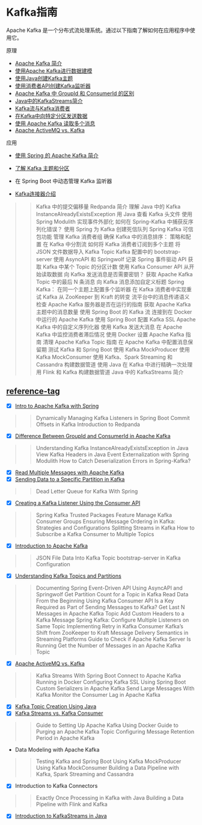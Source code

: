 # Kafka指南

Apache Kafka 是一个分布式流处理系统。通过以下指南了解如何在应用程序中使用它。

原理

- [Apache Kafka 简介](../apache-kafka-2/apache-kafka_zh.md)
- [使用Apache Kafka进行数据建模](../algorithms-modules/apache-kafka-data-modeling_zh.md)
- [使用Java创建Kafka主题](kafka-topic-creation_zh.md)
- [使用消费者API创建Kafka监听器](../apache-kafka-2/kafka-create-listener-consumer-api_zh.md)
- [Apache Kafka 中 GroupId 和 ConsumerId 的区别](../spring-kafka-3/apache-kafka-groupid-vs-consumerid_zh.md)
- [Java中的KafkaStreams简介](java-kafka-streams_zh.md)
- [Kafka流与Kafka消费者](java-kafka-streams-vs-kafka-consumer_zh.md)
- [在Kafka中向特定分区发送数据](../spring-kafka/kafka-send-data-partition_zh.md)
- [使用 Apache Kafka 读取多个消息](../apache-kafka-2/kafka-read-multiple-messages_zh.md)
- [Apache ActiveMQ vs. Kafka](apache-activemq-vs-kafka_zh.md)

应用

- [使用 Spring 的 Apache Kafka 简介](../spring-kafka/spring-kafka_zh.md)
- [了解 Kafka 主题和分区](../spring-kafka-2/kafka-topics-partitions_zh.md)
- 在 Spring Boot 中动态管理 Kafka 监听器

- [Kafka连接器介绍](kafka-connectors-guide_zh.md)

>> Kafka 中的提交偏移量
>> Redpanda 简介
>> 理解 Java 中的 Kafka InstanceAlreadyExistsException
>> 用 Java 查看 Kafka 头文件
>> 使用 Spring Modulith 实现事件外部化
>> 如何在 Spring-Kafka 中捕获反序列化错误？
>> 使用 Spring 为 Kafka 创建死信队列
>> Spring Kafka 可信包功能
>> 管理 Kafka 消费者组
>> 确保 Kafka 中的消息排序： 策略和配置
>> 在 Kafka 中分割流
>> 如何将 Kafka 消费者订阅到多个主题
>> 将 JSON 文件数据导入 Kafka Topic
>> Kafka 配置中的 bootstrap-server
>> 使用 AsyncAPI 和 Springwolf 记录 Spring 事件驱动 API
>> 获取 Kafka 中某个 Topic 的分区计数
>> 使用 Kafka Consumer API 从开始读取数据
>> 向 Kafka 发送消息是否需要密钥？
>> 获取 Apache Kafka Topic 中的最后 N 条消息
>> 向 Kafka 消息添加自定义标题
>> Spring Kafka： 在同一个主题上配置多个监听器
>> 在 Kafka 消费者中实现重试
>> Kafka 从 ZooKeeper 到 Kraft 的转变
>> 流平台中的消息传递语义
>> 检查 Apache Kafka 服务器是否在运行的指南
>> 获取 Apache Kafka 主题中的消息数量
>> 使用 Spring Boot 的 Kafka 流
>> 连接到在 Docker 中运行的 Apache Kafka
>> 使用 Spring Boot 配置 Kafka SSL
>> Apache Kafka 中的自定义序列化器
>> 使用 Kafka 发送大消息
>> 在 Apache Kafka 中监控消费者滞后情况
>> 使用 Docker 设置 Apache Kafka 指南
>> 清理 Apache Kafka Topic 指南
>> 在 Apache Kafka 中配置消息保留期
>> 测试 Kafka 和 Spring Boot
>> 使用 Kafka MockProducer
>> 使用 Kafka MockConsumer
>> 使用 Kafka、Spark Streaming 和 Cassandra 构建数据管道
>> 使用 Java 在 Kafka 中进行精确一次处理
>> 用 Flink 和 Kafka 构建数据管道
>> Java 中的 KafkaStreams 简介

## [reference-tag](https://www.baeldung.com/tag/kafka)

- [x] [Intro to Apache Kafka with Spring](https://www.baeldung.com/spring-kafka)

>> Dynamically Managing Kafka Listeners in Spring Boot
>> Commit Offsets in Kafka
>> Introduction to Redpanda

- [x] [Difference Between GroupId and ConsumerId in Apache Kafka](https://www.baeldung.com/apache-kafka-groupid-vs-consumerid)

>> Understanding Kafka InstanceAlreadyExistsException in Java
>> View Kafka Headers in Java
>> Event Externalization with Spring Modulith
>> How to Catch Deserialization Errors in Spring-Kafka?

- [x] [Read Multiple Messages with Apache Kafka](https://www.baeldung.com/kafka-read-multiple-messages)
- [x] [Sending Data to a Specific Partition in Kafka](https://www.baeldung.com/kafka-send-data-partition)

>> Dead Letter Queue for Kafka With Spring

- [x] [Creating a Kafka Listener Using the Consumer API](https://www.baeldung.com/kafka-create-listener-consumer-api)

>> Spring Kafka Trusted Packages Feature
>> Manage Kafka Consumer Groups
>> Ensuring Message Ordering in Kafka: Strategies and Configurations
>> Splitting Streams in Kafka
>> How to Subscribe a Kafka Consumer to Multiple Topics

- [x] [Introduction to Apache Kafka](https://www.baeldung.com/apache-kafka)

>> JSON File Data Into Kafka Topic
>> bootstrap-server in Kafka Configuration

- [x] [Understanding Kafka Topics and Partitions](https://www.baeldung.com/kafka-topics-partitions)

>> Documenting Spring Event-Driven API Using AsyncAPI and Springwolf
>> Get Partition Count for a Topic in Kafka
>> Read Data From the Beginning Using Kafka Consumer API
>> Is a Key Required as Part of Sending Messages to Kafka?
>> Get Last N Messages in Apache Kafka Topic
>> Add Custom Headers to a Kafka Message
>> Spring Kafka: Configure Multiple Listeners on Same Topic
>> Implementing Retry in Kafka Consumer
>> Kafka’s Shift from ZooKeeper to Kraft
>> Message Delivery Semantics in Streaming Platforms
>> Guide to Check if Apache Kafka Server Is Running
>> Get the Number of Messages in an Apache Kafka Topic

- [x] [Apache ActiveMQ vs. Kafka](https://www.baeldung.com/apache-activemq-vs-kafka)

>> Kafka Streams With Spring Boot
>> Connect to Apache Kafka Running in Docker
>> Configuring Kafka SSL Using Spring Boot
>> Custom Serializers in Apache Kafka
>> Send Large Messages With Kafka
>> Monitor the Consumer Lag in Apache Kafka

- [x] [Kafka Topic Creation Using Java](https://www.baeldung.com/kafka-topic-creation)
- [x] [Kafka Streams vs. Kafka Consumer](https://www.baeldung.com/java-kafka-streams-vs-kafka-consumer)

>> Guide to Setting Up Apache Kafka Using Docker
>> Guide to Purging an Apache Kafka Topic
>> Configuring Message Retention Period in Apache Kafka

- Data Modeling with Apache Kafka

>> Testing Kafka and Spring Boot
>> Using Kafka MockProducer
>> Using Kafka MockConsumer
>> Building a Data Pipeline with Kafka, Spark Streaming and Cassandra

- [x] Introduction to Kafka Connectors

>> Exactly Once Processing in Kafka with Java
>> Building a Data Pipeline with Flink and Kafka

- [x] [Introduction to KafkaStreams in Java](https://www.baeldung.com/java-kafka-streams)
